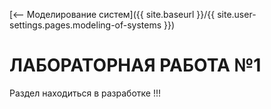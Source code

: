 [⟵ Моделирование систем]({{ site.baseurl }}/{{ site.user-settings.pages.modeling-of-systems }})

# ЛАБОРАТОРНАЯ РАБОТА №1

Раздел находиться в разработке !!!
